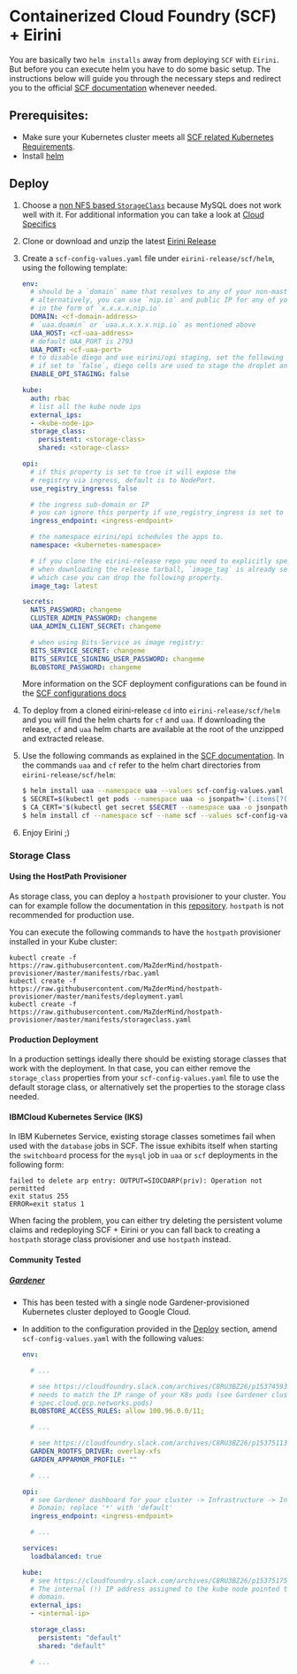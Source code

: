 # Containerized Cloud Foundry (SCF) + Eirini

You are basically two `helm installs` away from deploying `SCF` with `Eirini`. But before you can execute helm you have to do some basic setup. The instructions below will guide you through the necessary steps and redirect you to the official [SCF documentation](https://github.com/SUSE/scf/wiki/How-to-Install-SCF) whenever needed.

## Prerequisites:

- Make sure your Kubernetes cluster meets all [SCF related Kubernetes Requirements](https://github.com/SUSE/scf/wiki/How-to-Install-SCF#requirements-for-kubernetes).
- Install [helm](https://helm.sh/)

## Deploy

1. Choose a [non NFS based `StorageClass`](https://github.com/SUSE/scf/wiki/How-to-Install-SCF#choosing-a-storage-class) because MySQL does not work well with it. For additional information you can take a look at [Cloud Specifics](#cloud-specifics)
1. Clone or download and unzip the latest  [Eirini Release](https://github.com/cloudfoundry-incubator/eirini-release/releases)
1. Create a `scf-config-values.yaml` file under `eirini-release/scf/helm`, using the following template:
    ```yaml
    env:
      # should be a `domain` name that resolves to any of your non-master cluster nodes
      # alternatively, you can use `nip.io` and public IP for any of your non-master nodes
      # in the form of `x.x.x.x.nip.io`
      DOMAIN: <cf-domain-address>
      # `uaa.doamin` or `uaa.x.x.x.x.nip.io` as mentioned above
      UAA_HOST: <cf-uaa-address>
      # default UAA_PORT is 2793
      UAA_PORT: <cf-uaa-port>
      # to disable diego and use eirini/opi staging, set the following parameter to `true`
      # if set to `false`, diego cells are used to stage the droplet and create the application OCI image
      ENABLE_OPI_STAGING: false

    kube:
      auth: rbac
      # list all the kube node ips
      external_ips:
      - <kube-node-ip>
      storage_class:
        persistent: <storage-class>
        shared: <storage-class>

    opi:
      # if this property is set to true it will expose the
      # registry via ingress, default is to NodePort.
      use_registry_ingress: false

      # the ingress sub-domain or IP
      # you can ignore this porperty if use_registry_ingress is set to `false`
      ingress_endpoint: <ingress-endpoint>

      # the namespace eirini/opi schedules the apps to.
      namespace: <kubernetes-namespace>

      # if you clone the eirini-release repo you need to explicitly specify the image tag.
      # when downloading the release tarball, `image_tag` is already set to `latest`, in
      # which case you can drop the following property.
      image_tag: latest

    secrets:
      NATS_PASSWORD: changeme
      CLUSTER_ADMIN_PASSWORD: changeme
      UAA_ADMIN_CLIENT_SECRET: changeme

      # when using Bits-Service as image registry:
      BITS_SERVICE_SECRET: changeme
      BITS_SERVICE_SIGNING_USER_PASSWORD: changeme
      BLOBSTORE_PASSWORD: changeme
    ```
   More information on the SCF deployment configurations can be found in the [SCF configurations docs](https://github.com/SUSE/scf/wiki/How-to-Install-SCF#configuring-the-deployment)

1. To deploy from a cloned eirini-release `cd` into `eirini-release/scf/helm` and you will find the helm charts for `cf` and `uaa`. If downloading the release, `cf` and `uaa` helm charts are available at the root of the unzipped and extracted release.
1. Use the following commands as explained in the [SCF documentation](https://github.com/SUSE/scf/wiki/How-to-Install-SCF#deploy-using-helm). In the commands `uaa` and `cf` refer to the helm chart directories from `eirini-release/scf/helm`:

    ```bash
    $ helm install uaa --namespace uaa --values scf-config-values.yaml --name uaa
    $ SECRET=$(kubectl get pods --namespace uaa -o jsonpath='{.items[?(.metadata.name=="uaa-0")].spec.containers[?(.name=="uaa")].env[?(.name=="INTERNAL_CA_CERT")].valueFrom.secretKeyRef.name}')
    $ CA_CERT="$(kubectl get secret $SECRET --namespace uaa -o jsonpath="{.data['internal-ca-cert']}" | base64 --decode -)"
    $ helm install cf --namespace scf --name scf --values scf-config-values.yaml --set "secrets.UAA_CA_CERT=${CA_CERT}"
    ```

1. Enjoy Eirini ;)

### Storage Class

#### Using the HostPath Provisioner

As storage class, you can deploy a `hostpath` provisioner to your cluster. You can for example follow the documentation in this [repository](https://github.com/MaZderMind/hostpath-provisioner#dynamic-provisioning-of-kubernetes-hostpath-volumes). `hostpath` is not recommended for production use.

You can execute the following commands to have the `hostpath` provisioner installed in your Kube cluster:

```console
kubectl create -f https://raw.githubusercontent.com/MaZderMind/hostpath-provisioner/master/manifests/rbac.yaml
kubectl create -f https://raw.githubusercontent.com/MaZderMind/hostpath-provisioner/master/manifests/deployment.yaml
kubectl create -f https://raw.githubusercontent.com/MaZderMind/hostpath-provisioner/master/manifests/storageclass.yaml
```
#### Production Deployment

In a production settings ideally there should be existing storage classes that work with the deployment. In that case, you can either remove the `storage_class` properties from your `scf-config-values.yaml` file to use the default storage class, or alternatively set the properties to the storage class needed.

#### IBMCloud Kubernetes Service (IKS)

In IBM Kubernetes Service, existing storage classes sometimes fail when used with the `database` jobs in SCF. The issue exhibits itself when starting the `switchboard` process for the `mysql` job in `uaa` or `scf` deployments in the following form:

```
failed to delete arp entry: OUTPUT=SIOCDARP(priv): Operation not permitted
exit status 255
ERROR=exit status 1
```

When facing the problem, you can either try deleting the persistent volume claims and redeploying SCF + Eirini or you can fall back to creating a `hostpath` storage class provisioner and use `hostpath` instead.

#### Community Tested

##### [Gardener](https://gardener.cloud)

- This has been tested with a single node Gardener-provisioned Kubernetes cluster deployed to Google Cloud.
- In addition to the configuration provided in the [Deploy](#deploy) section, amend `scf-config-values.yaml` with the following values:

    ```yaml
    env:

      # ...

      # see https://cloudfoundry.slack.com/archives/C8RU3BZ26/p1537459332000100
      # needs to match the IP range of your K8s pods (see Gardener cluster YAML at
      # spec.cloud.gcp.networks.pods)
      BLOBSTORE_ACCESS_RULES: allow 100.96.0.0/11;

      # ...

      # see https://cloudfoundry.slack.com/archives/C8RU3BZ26/p1537511390000100?thread_ts=1537509203.000100&cid=C8RU3BZ26
      GARDEN_ROOTFS_DRIVER: overlay-xfs
      GARDEN_APPARMOR_PROFILE: ""

      # ...

    opi:
      # see Gardener dashboard for your cluster -> Infrastructure -> Ingress
      # Domain; replace '*' with 'default'
      ingress_endpoint: <ingress-endpoint>

      # ...

    services:
      loadbalanced: true

    kube:
      # see https://cloudfoundry.slack.com/archives/C8RU3BZ26/p1537517553000100?thread_ts=1537509203.000100&cid=C8RU3BZ26
      # The internal (!) IP address assigned to the kube node pointed to by the
      # domain.
      external_ips:
      - <internal-ip>

      storage_class:
        persistent: "default"
        shared: "default"

      # ...
    ```
